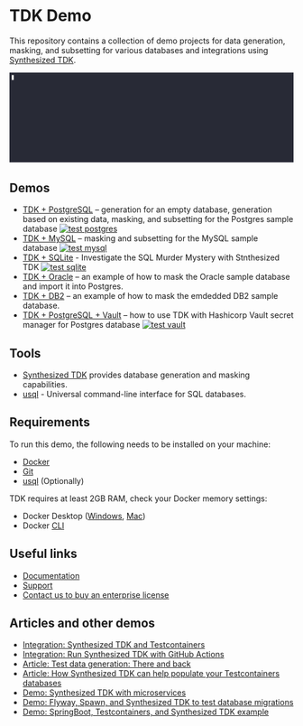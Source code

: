 # TDK Demo

This repository contains a collection of demo projects for data generation, masking, and subsetting for various databases and integrations using [Synthesized TDK](https://docs.synthesized.io/tdk/latest/?utm_source=github&utm_medium=devrel&utm_campaign=datagen).

![generation from scratch demo](postgres/generation_from_scratch.gif)


## Demos
- [TDK + PostgreSQL](postgres/README.md) – generation for an empty database, generation based on existing data, masking, and subsetting for the Postgres sample database [![test postgres](https://github.com/synthesized-io/tdk-demo/actions/workflows/test_postgres.yml/badge.svg)](https://github.com/synthesized-io/tdk-demo/actions/workflows/test_postgres.yml)
- [TDK + MySQL](mysql/README.md) – masking and subsetting for the MySQL sample database [![test mysql](https://github.com/synthesized-io/tdk-demo/actions/workflows/test_mysql.yml/badge.svg)](https://github.com/synthesized-io/tdk-demo/actions/workflows/test_mysql.yml)
- [TDK + SQLite](sqlite/README.md) - Investigate the SQL Murder Mystery with Stnthesized TDK [![test sqlite](https://github.com/synthesized-io/tdk-demo/actions/workflows/test_sqlite.yml/badge.svg)](https://github.com/synthesized-io/tdk-demo/actions/workflows/test_sqlite.yml)
- [TDK + Oracle](oracle/README.md) – an example of how to mask the Oracle sample database and import it into Postgres. 
- [TDK + DB2](db2/README.md) – an example of how to mask the emdedded DB2 sample database.
- [TDK + PostgreSQL + Vault](vault/README.md) – how to use TDK with Hashicorp Vault secret manager for Postgres database [![test vault](https://github.com/synthesized-io/tdk-demo/actions/workflows/test_vault.yml/badge.svg)](https://github.com/synthesized-io/tdk-demo/actions/workflows/test_vault.yml)


## Tools

- [Synthesized TDK](https://docs.synthesized.io/tdk/latest/?utm_source=github&utm_medium=devrel&utm_campaign=datagen) provides database generation and masking capabilities.
- [usql](https://github.com/xo/usql) - Universal command-line interface for SQL databases.


## Requirements

To run this demo, the following needs to be installed on your machine:
- [Docker](https://docs.docker.com/get-docker)
- [Git](https://github.com/git-guides/install-git)
- [usql](https://github.com/xo/usql) (Optionally)


TDK requires at least 2GB RAM, check your Docker memory settings:
- Docker Desktop ([Windows](https://docs.docker.com/desktop/settings/windows), [Mac](https://docs.docker.com/desktop/settings/mac))
- Docker [CLI](https://docs.docker.com/config/containers/resource_constraints)


## Useful links

- [Documentation](https://docs.synthesized.io/tdk/latest)
- [Support](https://docs.synthesized.io/tdk/latest/support)
- [Contact us to buy an enterprise license](https://www.synthesized.io/contact-sales)


## Articles and other demos

- [Integration: Synthesized TDK and Testcontainers](https://github.com/synthesized-io/tdk-tc)
- [Integration: Run Synthesized TDK with GitHub Actions](https://github.com/synthesized-io/tdk-gha)
- [Article: Test data generation: There and back](https://www.synthesized.io/post/test-data-generation-there-and-back)
- [Article: How Synthesized TDK can help populate your Testcontainers databases](https://www.synthesized.io/post/how-synthesized-can-help-populate-your-testcontainers-databases)
- [Demo: Synthesized TDK with microservices](https://github.com/synthesized-io/tdk-microservices-demo)
- [Demo: Flyway, Spawn, and Synthesized TDK to test database migrations](https://github.com/synthesized-io/flyway-spawn-demo)
- [Demo: SpringBoot, Testcontainers, and Synthesized TDK example](https://github.com/synthesized-io/springjdbc-tc-tdk)
